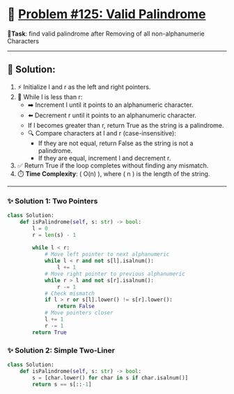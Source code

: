 # 📝 [Problem #125: Valid Palindrome]([https://](https://leetcode.com/problems/valid-palindrome/description/))


**🎯Task**: find valid palindrome after Removing of all non-alphanumerie Characters

---

## 🌟 Solution:

1. ⚡ Initialize l and r as the left and right pointers.
2. 🔁 While l is less than r:
    - ➡️ Increment l until it points to an alphanumeric character.
    - ⬅️ Decrement r until it points to an alphanumeric character.
    - If l becomes greater than r, return True as the string is a palindrome.
    - 🔍 Compare characters at l and r (case-insensitive):
        - If they are not equal, return False as the string is not a palindrome.
        - If they are equal, increment l and decrement r.
3. ✅ Return True if the loop completes without finding any mismatch.
4. ⏱️ **Time Complexity**: \( O(n) \), where \( n \) is the length of the string.

---

### ✨ Solution 1: Two Pointers 
```python
class Solution:
    def isPalindrome(self, s: str) -> bool:
        l = 0
        r = len(s) - 1
        
        while l < r:
            # Move left pointer to next alphanumeric
            while l < r and not s[l].isalnum(): 
                l += 1
            # Move right pointer to previous alphanumeric
            while r > l and not s[r].isalnum(): 
                r -= 1
            # Check mismatch
            if l > r or s[l].lower() != s[r].lower():
                return False
            # Move pointers closer
            l += 1
            r -= 1
        return True
```
### ✨ Solution 2: Simple Two-Liner
```python
class Solution:
    def isPalindrome(self, s: str) -> bool:
        s = [char.lower() for char in s if char.isalnum()]
        return s == s[::-1]
